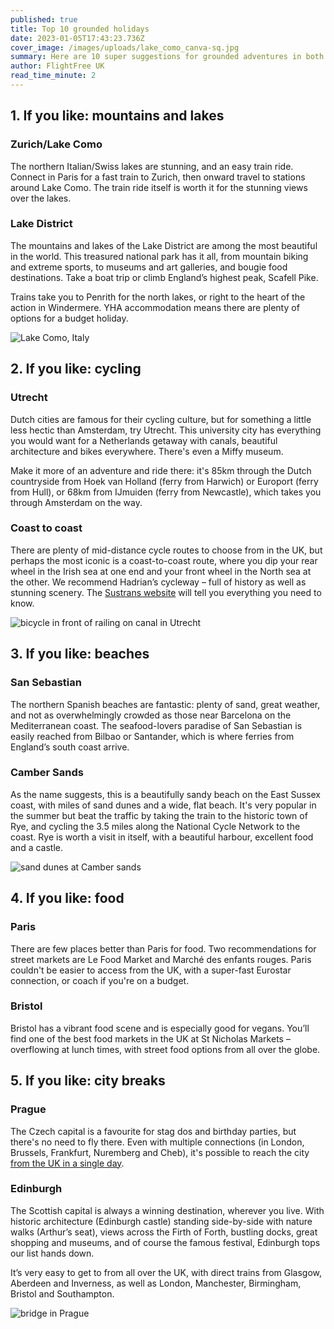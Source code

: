 ```yaml
---
published: true
title: Top 10 grounded holidays
date: 2023-01-05T17:43:23.736Z
cover_image: /images/uploads/lake_como_canva-sq.jpg
summary: Here are 10 super suggestions for grounded adventures in both the UK and Europe
author: FlightFree UK
read_time_minute: 2
---
```

## 1. If you like: mountains and lakes

### Zurich/Lake Como

The northern Italian/Swiss lakes are stunning, and an easy train ride. Connect in Paris for a fast train to Zurich, then onward travel to stations around Lake Como. The train ride itself is worth it for the stunning views over the lakes.

### Lake District

The mountains and lakes of the Lake District are among the most beautiful in the world. This treasured national park has it all, from mountain biking and extreme sports, to museums and art galleries, and bougie food destinations. Take a boat trip or climb England’s highest peak, Scafell Pike. 

Trains take you to Penrith for the north lakes, or right to the heart of the action in Windermere. YHA accommodation means there are plenty of options for a budget holiday.

![Lake Como, Italy](/images/uploads/lake_como_canva.jpg "Bellagio, Lake Como, Italy")

## 2. If you like: cycling

### Utrecht

Dutch cities are famous for their cycling culture, but for something a little less hectic than Amsterdam, try Utrecht. This university city has everything you would want for a Netherlands getaway with canals, beautiful architecture and bikes everywhere. There's even a Miffy museum. 

Make it more of an adventure and ride there: it's 85km through the Dutch countryside  from Hoek van Holland (ferry from Harwich) or Europort (ferry from Hull),  o﻿r 68km from IJmuiden (ferry from Newcastle), which takes you through Amsterdam on the way.

### Coast to coast

There are plenty of mid-distance cycle routes to choose from in the UK, but perhaps the most iconic is a coast-to-coast route, where you dip your rear wheel in the Irish sea at one end and your front wheel in the North sea at the other. We recommend Hadrian’s cycleway – full of history as well as stunning scenery. The [Sustrans website](https://www.sustrans.org.uk/) will tell you everything you need to know.

![bicycle in front of railing on canal in Utrecht](/images/uploads/utrecht_canva.jpg "Utrecht")

## 3. If you like: beaches

### San Sebastian

The northern Spanish beaches are fantastic: plenty of sand, great weather, and not as overwhelmingly crowded as those near Barcelona on the Mediterranean coast. The seafood-lovers paradise of San Sebastian is easily reached from Bilbao or Santander, which is where ferries from England’s south coast arrive.

### Camber Sands 

As the name suggests, this is a beautifully sandy beach on the East Sussex coast, with miles of sand dunes and a wide, flat beach. It's very popular in the summer but beat the traffic by taking the train to the historic town of Rye, and cycling the 3.5 miles along the National Cycle Network to the coast. Rye is worth a visit in itself, with a beautiful harbour, excellent food and a castle.

![sand dunes at Camber sands](/images/uploads/camber_sands-2_canva.jpg "Camber sands, East Sussex")

## 4. If you like: food

### Paris

There are few places better than Paris for food. Two recommendations for street markets are Le Food Market and Marché des enfants rouges. Paris couldn't be easier to access from the UK, with a super-fast Eurostar connection, or coach if you're on a budget.

### Bristol

Bristol has a vibrant food scene and is especially good for vegans. You’ll find one of the best food markets in the UK at St Nicholas Markets – overflowing at lunch times, with street food options from all over the globe.

## 5. If you like: city breaks

### Prague

The Czech capital is a favourite for stag dos and birthday parties, but there's no need to fly there. Even with multiple connections (in London, Brussels, Frankfurt, Nuremberg and Cheb), it's possible to reach the city [from the UK in a single day](https://flightfree.co.uk/travel_articles/prague-to-pembrokeshire-in-a-day/). 

### Edinburgh

The Scottish capital is always a winning destination, wherever you live. With historic architecture (Edinburgh castle) standing side-by-side with nature walks (Arthur’s seat), views across the Firth of Forth, bustling docks, great shopping and museums, and of course the famous festival, Edinburgh tops our list hands down. 

It’s very easy to get to from all over the UK, with direct trains from Glasgow, Aberdeen and Inverness, as well as London, Manchester, Birmingham, Bristol and Southampton.

![bridge in Prague](/images/uploads/anthony-delanoix-prague-unsplash.jpg "Prague")